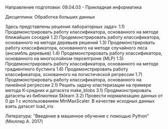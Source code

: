 Направление подготовки: 09.04.03 - Прикладная информатика

Дисциплина: Обработка больших данных

Здесь представлены решения лабораторных задач:
1.1) Продемонстрировать работу классификатора, основанного на методе ближайших соседей
1.2) Продемонстрировать работу классификатора, основанного на методе деревьев решений
1.3) Продемонстрировать работу классификатора, основанного на методе случайного леса (ансамбль деревьев)
1.4) Продемонстрировать работу классификатора, основанного на многослойном персептроне (MLP)
1.5) Продемонстрировать работу классификатора, основанного на методе градиентного бустинга
1.6) Продемонстрировать работу классификатора, основанного на логистической регрессии
1.7) Продемонстрировать работу классификатора, основанного на линейной регрессии
2.1) Решить задачу кластеризации на примере метода К-средних и датасета make_blobs
3.1) Продемонстрировать датасеты из библиотеки Sklearn
3.2) Провести нормализацию данных от 0 до 1 с использованием MinMaxScaler. В качестве исходных данных взять датасет load_iris

Литература:
"Введение в машинное обучение с помощью Python" (Мюллер А. 2017)
